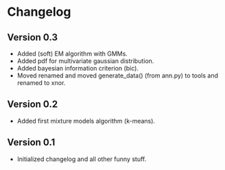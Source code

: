 Changelog
=========

Version 0.3
-------------
- Added (soft) EM algorithm with GMMs.
- Added pdf for multivariate gaussian distribution.
- Added bayesian information criterion (bic).
- Moved renamed and moved generate_data() (from ann.py) to tools and renamed to xnor.

Version 0.2
-------------
- Added first mixture models algorithm (k-means).

Version 0.1
-------------
- Initialized changelog and all other funny stuff.
